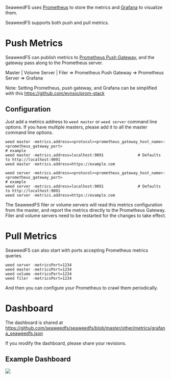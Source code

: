 SeaweedFS uses [Prometheus](https://prometheus.io/) to store the metrics and [Grafana](https://grafana.com/grafana) to visualize them. 

SeaweedFS supports both push and pull metrics.

# Push Metrics
SeaweedFS can publish metrics to [Prometheus Push Gateway](https://github.com/prometheus/pushgateway), and the gateway pass along to the Prometheus server.

Master | Volume Server | Filer => Prometheus Push Gateway => Prometheus Server => Grafana

Note: Setting Prometheus, push gateway, and Grafana can be simplified with this https://github.com/evnsio/prom-stack

## Configuration

Just add a metrics address to `weed master` or `weed server` command line options. If you have multiple masters, please add it to all the master command line options.

```
weed master -metrics.address=<protocol><prometheus_gateway_host_name>:<prometheus_gateway_port>
# example
weed master -metrics.address=localhost:9091               # Defaults to http://localhost:9091
weed master -metrics.address=https://example.com

weed server -metrics.address=<protocol><prometheus_gateway_host_name>:<prometheus_gateway_port>
# example
weed server -metrics.address=localhost:9091               # Defaults to http://localhost:9091
weed server -metrics.address=https://example.com
```

The SeaweedFS filer or volume servers will read this metrics configuration from the master, and report the metrics directly to the Prometheus Gateway. Filer and volume servers need to be restarted for the changes to take effect.

# Pull Metrics
SeaweedFS can also start with ports accepting Prometheus metrics queries.

```
weed server -metricsPort=1234
weed master -metricsPort=1234
weed volume -metricsPort=1234
weed filer  -metricsPort=1234
```

And then you can configure your Prometheus to crawl them periodically.

# Dashboard

The dashboard is shared at https://github.com/seaweedfs/seaweedfs/blob/master/other/metrics/grafana_seaweedfs.json

If you modify the dashboard, please share your revisions.

## Example Dashboard

![](https://pbs.twimg.com/media/ET7tiEcUMAIet9M?format=jpg&name=large)
